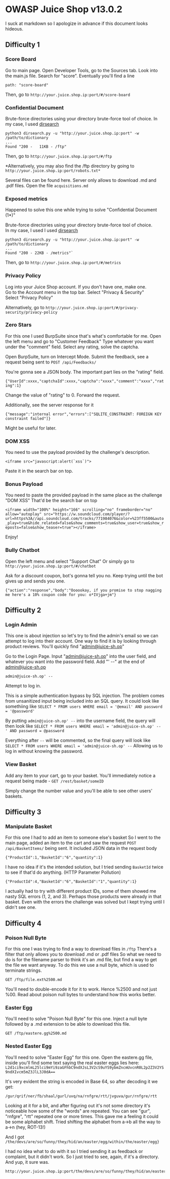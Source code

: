# OWASP Juice Shop v13.0.2

I suck at markdown so I apologize in advance if this document looks hideous.

## Difficulty 1

### Score Board

Go to main page. Open Developer Tools, go to the Sources tab. Look into the main.js file.
Search for "score". Eventually you'll find a line

	path: "score-board"
	
Then, go to `http://your.juice.shop.ip:port/#/score-board`


### Confidential Document

Brute-force directories using your directory brute-force tool of choice. In my case, I used [dirsearch](https://github.com/maurosoria/dirsearch)

	python3 dirsearch.py -u "http://your.juice.shop.ip:port" -w /path/to/dictionary
	...
	Found "200 -   11KB - /ftp"

Then, go to `http://your.juice.shop.ip:port/#/ftp`

*Alternatively, you may also find the /ftp directory by going to `http://your.juice.shop.ip:port/robots.txt*`

Several files can be found here. Server only allows to download .md and .pdf files.
Open the file `acquisitions.md`


### Exposed metrics

Happened to solve this one while trying to solve "Confidential Document (1*)"

Brute-force directories using your directory brute-force tool of choice.  
In my case, I used I used [dirsearch](https://github.com/maurosoria/dirsearch)

	python3 dirsearch.py -u "http://your.juice.shop.ip:port" -w /path/to/dictionary
	...
	Found "200 - 22KB - /metrics"`

Then, go to `http://your.juice.shop.ip:port/#/metrics`


### Privacy Policy

Log into your Juice Shop account. If you don't have one, make one.  
Go to the Account menu in the top bar. Select "Privacy & Security"  
Select "Privacy Policy"

Alternatively, go to `http://your.juice.shop.ip:port/#/privacy-security/privacy-policy`

### Zero Stars

For this one I used BurpSuite since that's what's comfortable for me.
Open the left menu and go to "Customer Feedback"
Type whatever you want under the "comment" field.
Select any rating, solve the captcha.

Open BurpSuite, turn on Intercept Mode.
Submit the feedback, see a request being sent to `POST /api/Feedbacks/`

You're gonna see a JSON body. The important part lies on the "rating" field.

`{"UserId":xxxx,"captchaId":xxxx,"captcha":"xxxx","comment":"xxxx","rating":1}`

Change the value of "rating" to 0. Forward the request.

Additionally, see the server response for it

`{"message":"internal error","errors":["SQLITE_CONSTRAINT: FOREIGN KEY constraint failed"]}`

Might be useful for later.

### DOM XSS

You need to use the payload provided by the challenge's description.

	<iframe src="javascript:alert(`xss`)">
	
Paste it in the search bar on top.

### Bonus Payload

You need to paste the provided payload in the same place as the challenge "DOM XSS"
That'd be the search bar on top

`<iframe width="100%" height="166" scrolling="no" frameborder="no" allow="autoplay" src="https://w.soundcloud.com/player/?url=https%3A//api.soundcloud.com/tracks/771984076&color=%23ff5500&auto_play=true&hide_related=false&show_comments=true&show_user=true&show_reposts=false&show_teaser=true"></iframe>`

Enjoy!

### Bully Chatbot

Open the left menu and select "Support Chat"
Or simply go to `http://your.juice.shop.ip:port/#/chatbot`

Ask for a discount coupon, bot's gonna tell you no. Keep trying until the bot gives up and sends you one.

```{"action":"response","body":"Oooookay, if you promise to stop nagging me here's a 10% coupon code for you: o*IVjga+jm"}```

## Difficulty 2

### Login Admin

This one is about injection so let's try to find the admin's email so we can attempt to log into their account.
One way to find it is by looking through product reviews. You'll quickly find "admin@juice-sh.op"

Go to the Login Page.
Input "admin@juice-sh.op" into the user field, and whatever you want into the password field.
Add "' --" at the end of admin@juice-sh.op

	admin@juice-sh.op' --
	
Attempt to log in.

This is a simple authentication bypass by SQL injection. The problem comes from unsanitized input being included into an SQL query.
It could look like somethiing like `SELECT * FROM users WHERE email = '@email' AND password = '@password'`

By putting `admin@juice-sh.op' --` into the username field, the query will then look like
`SELECT * FROM users WHERE email = 'admin@juice-sh.op' -- ' AND password = @password`

Everything after `--` will be commented, so the final query will look like
`SELECT * FROM users WHERE email = 'admin@juice-sh.op' --`
Allowing us to log in without knowing the password.

### View Basket

Add any item to your cart, go to your basket.
You'll immediately notice a request being made - `GET /rest/basket/someID`

Simply change the number value and you'll be able to see other users' baskets.

## Difficulty 3

### Manipulate Basket

For this one I had to add an item to someone else's basket
So I went to the main page, added an item to the cart and saw the request `POST /api/BasketItems/` being sent.
It included JSON data in the request body 

	{"ProductId":1,"BasketId":"6","quantity":1}

I have no idea if it's the intended solution, but I tried sending `BasketId` twice to see if that'd do anything. (HTTP Parameter Pollution)

	{"ProductId":4,"BasketId":"6","BasketId":"1","quantity":1}

I actually had to try with different product IDs, some of them showed me nasty SQL errors (1, 2, and 3).
Perhaps those products were already in that basket. Even with the errors the challenge was solved but I kept trying until I didn't see one.

## Difficulty 4

### Poison Null Byte

For this one I was trying to find a way to download files in `/ftp`
There's a filter that only allows you to download .md or .pdf files
So what we need to do is for the filename parser to think it's an .md file, but find a way to get the file we want anyway.
To do this we use a null byte, which is used to terminate strings.

`GET /ftp/file.ext%2500.md`

You'll need to double-encode it for it to work. Hence %2500 and not just %00.
Read about poison null bytes to understand how this works better.

### Easter Egg

You'll need to solve "Poison Null Byte" for this one.
Inject a null byte followed by a .md extension to be able to download this file.

`GET /ftp/eastere.gg%2500.md`

### Nested Easter Egg

You'll need to solve "Easter Egg" for this one.
Open the eastere.gg file, inside you'll find some text saying the real easter eggs lies here:
`L2d1ci9xcmlmL25lci9mYi9zaGFhbC9ndXJsL3V2cS9uYS9ybmZncmUvcnR0L2p2Z3V2YS9ndXIvcm5mZ3JlL3J0dA==`

It's very evident the string is encoded in Base 64, so after decoding it we get:

`/gur/qrif/ner/fb/shaal/gurl/uvq/na/rnfgre/rtt/jvguva/gur/rnfgre/rtt`

Looking at it for a bit, and after figuring out it's not some directory it's noticeable how some of the "words" are repeated.
You can see "gur", "rnfgre", "rtt" repeated one or more times. This gave me a feeling it could be some alphabet shift.
Tried shifting the alphabet from a->b all the way to a->n (hey, ROT-13!)

And I got `/the/devs/are/so/funny/they/hid/an/easter/egg/within/the/easter/egg}`

I had no idea what to do with it so I tried sending it as feedback or complaint, but it didn't work.
So I just tried to see, again, if it's a directory. And yup, it sure was.

	http://your.juice.shop.ip:port/the/devs/are/so/funny/they/hid/an/easter/egg/within/the/easter/egg